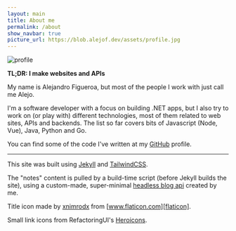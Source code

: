 ```yaml
---
layout: main
title: About me
permalink: /about
show_navbar: true
picture_url: https://blob.alejof.dev/assets/profile.jpg
---
```


<img src="{{ page.picture_url }}" class="w-40 h-40 object-cover rounded-full mx-auto" alt="profile">

**TL;DR: I make websites and APIs**

My name is Alejandro Figueroa, but most of the people I work with just call me Alejo.

I'm a software developer with a focus on building .NET apps, but I also try to work on (or play with) different technologies, most of them related to web sites, APIs and backends. The list so far covers bits of Javascript (Node, Vue), Java, Python and Go.

You can find some of the code I've written at my [GitHub][github] profile.

<hr class="my-8">

This site was built using [Jekyll][jekyll] and [TailwindCSS][tailwind].

The "notes" content is pulled by a build-time script (before Jekyll builds the site), using a custom-made, super-minimal [headless blog api][notes-api] created by me.

Title icon made by [xnimrodx][icon-author] from [www.flaticon.com][flaticon].

Small link icons from RefactoringUI's [Heroicons](https://github.com/refactoringui/heroicons).

[github]:https://github.com/alexphi
[notes-api]:https://github.com/alexphi/alejof-notes-api
[jekyll]:https://jekyllrb.com/
[tailwind]:https://tailwindcss.com/
[icon-author]:https://www.flaticon.com/authors/xnimrodx
[flaticon]:https://www.flaticon.com/
